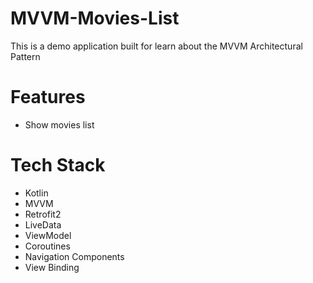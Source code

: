 # MVVM-Movies-List
This is a demo application built for learn about the MVVM Architectural Pattern

# Features
- Show movies list

# Tech Stack
- Kotlin
- MVVM
- Retrofit2
- LiveData
- ViewModel
- Coroutines
- Navigation Components
- View Binding
